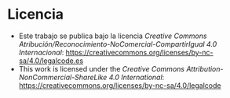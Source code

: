 # Licencia
- Este trabajo se publica bajo la licencia _Creative Commons Atribución/Reconocimiento-NoComercial-CompartirIgual 4.0 Internacional_: https://creativecommons.org/licenses/by-nc-sa/4.0/legalcode.es
- This work is licensed under the _Creative Commons Attribution-NonCommercial-ShareLike 4.0 International_: https://creativecommons.org/licenses/by-nc-sa/4.0/legalcode
